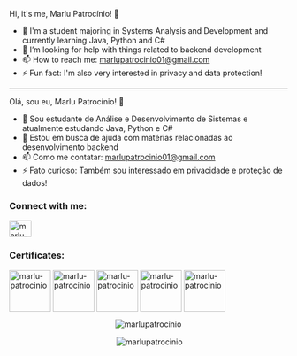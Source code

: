 
Hi, it's me, Marlu Patrocínio! 👋

- :blue_book: I'm a student majoring in Systems Analysis and Development and currently learning Java, Python and C#
- 🤔 I’m looking for help with things related to backend development
- 📫 How to reach me: marlupatrocinio01@gmail.com
- ⚡ Fun fact: I'm also very interested in privacy and data protection!

--------------------------------------------------------------------------------------------------------

Olá, sou eu, Marlu Patrocínio! 👋

- :blue_book: Sou estudante de Análise e Desenvolvimento de Sistemas e atualmente estudando Java, Python e C#
- 🤔 Estou em busca de ajuda com matérias relacionadas ao desenvolvimento backend
- 📫 Como me contatar: marlupatrocinio01@gmail.com
- ⚡ Fato curioso: Também sou interessado em privacidade e proteção de dados!

<h3 align="left">Connect with me:</h3>
<p align="left">
<a href="https://linkedin.com/in/marlu-patrocinio/?locale=en_US" target="blank"><img align="center" src="https://raw.githubusercontent.com/rahuldkjain/github-profile-readme-generator/master/src/images/icons/Social/linked-in-alt.svg" alt="marlu-patrocinio" height="30" width="40" /></a>
</p>

<h3 align="left">Certificates:</h3>
<p align="left">
<a href="https://app.exeed.pro/holder/badge/90209" target="blank"><img align="center" src="https://i.postimg.cc/wvkmkZz6/EXIN-Badge-Module-Foundation-PDP-1024x1024.png" alt="marlu-patrocinio" height="75" width="75" /></a>
 <a href="https://www.credly.com/badges/16e2daaa-fe3d-4bde-9184-dc5cbf694759/public_url" target="blank"><img align="center" src="https://images.credly.com/images/00634f82-b07f-4bbd-a6bb-53de397fc3a6/image.png" alt="marlu-patrocinio" height="75" width="75" /></a>
<a href="https://www.credly.com/badges/0d4b0ada-fc02-407a-90c8-692f01f2736b/public_url" target="blank"><img align="center" src="https://i.postimg.cc/DzMh8rS6/cybersecurity-essentials.png" alt="marlu-patrocinio" height="75" width="75" /></a>
 <a href="https://www.cloudskillsboost.google/public_profiles/c46e267f-d472-4b01-b994-32638e3632f8" target="blank"><img align="center" src="https://i.postimg.cc/7h0YVT0S/google-cloud-logo-0.png" alt="marlu-patrocinio" height="75" width="75" /></a>
 <a href="https://catalog-education.oracle.com/pls/certview/sharebadge?id=0B49F9D802CCE6A0B9EB7849345FF246BE59C902710133AEEBF5D37A2CE9F0A0" target="blank"><img align="center" src="https://i.postimg.cc/yY0xPymk/OCIF2023-CA-1.png" alt="marlu-patrocinio" height="75" width="75" /></a>
</p>

<div align="center">
 <p><img align="center" src="https://github-readme-stats-sigma-five.vercel.app/api/top-langs?username=marlupatrocinio&show_icons=true&theme=dark&locale=en&layout=compact" alt="marlupatrocinio" /></p>

<p>&nbsp;<img align="center" src="https://github-readme-stats-sigma-five.vercel.app/api?username=marlupatrocinio&show_icons=true&theme=dark&locale=en" alt="marlupatrocinio" /></p>
</div>

